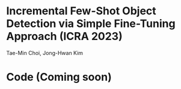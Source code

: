 # Incremental Few-Shot Object Detection via Simple Fine-Tuning Approach (ICRA 2023)
Tae-Min Choi, Jong-Hwan Kim


# Code (Coming soon)
